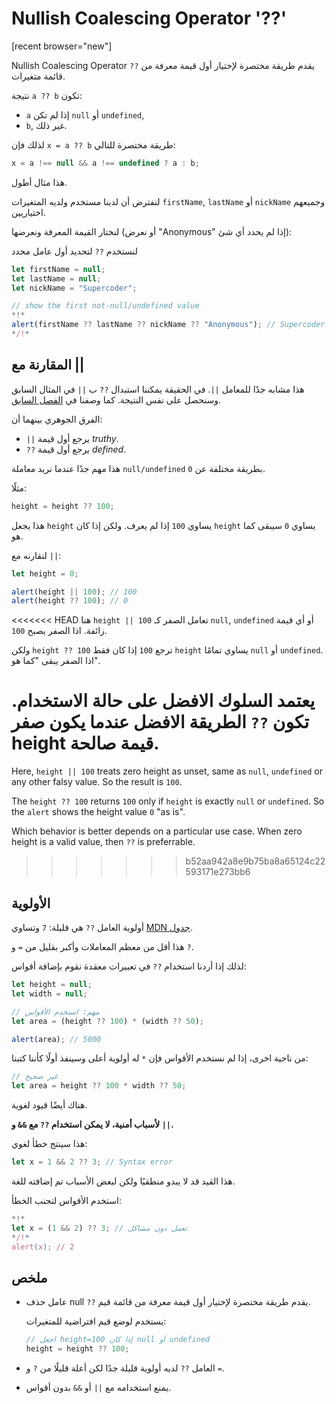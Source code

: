 # Nullish Coalescing Operator '??'

[recent browser="new"]

Nullish Coalescing Operator `??` يقدم طريقة مختصرة لإختيار أول قيمة معرفة من قائمة متغيرات.

نتيجة `a ?? b` تكون:

-   `a` إذا لم تكن `null` أو `undefined`,
-   `b`, غير ذلك.

لذلك فإن `x = a ?? b` طريقة مختصرة للتالي:

```js
x = a !== null && a !== undefined ? a : b;
```

هذا مثال أطول.


لنفترض أن لدينا مستخدم ولديه المتغيرات `firstName`, `lastName` أو `nickName` وجميعهم اختياريين.

لنختار القيمة المعرفة ونعرضها (أو نعرض "Anonymous" إذا لم يحدد أي شئ):

لنستخدم `??` لتحديد أول عامل محدد

```js run
let firstName = null;
let lastName = null;
let nickName = "Supercoder";

// show the first not-null/undefined value
*!*
alert(firstName ?? lastName ?? nickName ?? "Anonymous"); // Supercoder
*/!*
```

## المقارنة مع ||

هذا مشابه جدًا للمعامل `||`. في الحقيقة يمكننا استبدال `??` ب `||` في المثال السابق وسنحصل على نفس النتيجة. كما وصفنا في [الفصل السابق](info:logical-operators#or-finds-the-first-truthy-value).

الفرق الجوهري بينهما أن:

-   `||` يرجع أول قيمة _truthy_.
-   `??` يرجع أول قيمة _defined_.

هذا مهم جدًا عندما نريد معاملة `null/undefined` بطريقة مختلفة عن `0`.

مثلًا:

```js
height = height ?? 100;
```

هذا يجعل `height` يساوي `100` إذا لم يعرف. ولكن إذا كان `height` يساوي `0` سيبقى كما هو.

لنقارنه مع `||`:

```js run
let height = 0;

alert(height || 100); // 100
alert(height ?? 100); // 0
```

<<<<<<< HEAD
هنا `height || 100` تعامل الصفر كـ `null`, `undefined` أو أي قيمة زائفة. اذا الصفر يصبح `100`.

ولكن `height ?? 100` ترجع `100` إذا كان فقط `height` يساوي تمامًا `null` أو `undefined`. اذا الصفر يبقى "كما هو".

يعتمد السلوك الافضل على حالة الاستخدام. تكون `??` الطريقة الافضل عندما يكون صفر height قيمة صالحة.
=======
Here, `height || 100` treats zero height as unset, same as `null`, `undefined` or any other falsy value. So the result is `100`.

The `height ?? 100` returns `100` only if `height` is exactly `null` or `undefined`. So the `alert` shows the height value `0` "as is".

Which behavior is better depends on a particular use case. When zero height is a valid value, then `??` is preferrable.
>>>>>>> b52aa942a8e9b75ba8a65124c22593171e273bb6

## الأولوية

أولوية العامل `??` هي قليلة: `7` وتساوي [MDN جدول](https://developer.mozilla.org/en-US/docs/Web/JavaScript/Reference/Operators/Operator_Precedence#Table).

هذا أقل من معظم المعاملات وأكبر بقليل من `=` و `?`.

لذلك إذا أردنا استخدام `??` في تعبيرات معقدة نقوم بإضافة أقواس:

```js run
let height = null;
let width = null;

// مهم: استخدم الأقواس
let area = (height ?? 100) * (width ?? 50);

alert(area); // 5000
```

من ناحية اخرى، إذا لم نستخدم الأقواس فإن `*` له أولوية أعلى وسينفذ أولًا كأننا كتبنا:

```js
// غير صحيح
let area = height ?? 100 * width ?? 50;
```

هناك أيضًا قيود لغوية.

**لأسباب أمنية، لا يمكن استخدام `??` مع `&&` و `||`.**

هذا سينتج خطأ لغوي:

```js run
let x = 1 && 2 ?? 3; // Syntax error
```

هذا القيد قد لا يبدو منطقيًا ولكن لبعض الأسباب تم إضافته للغة.

استخدم الأقواس لتجنب الخطأ:

```js run
*!*
let x = (1 && 2) ?? 3; // تعمل دون مشاكل
*/!*
alert(x); // 2
```

## ملخص

-   عامل حذف null `??` يقدم طريقة مختصرة لإختيار أول قيمة معرفة من قائمة قيم.

    يستخدم لوضع قيم افتراضية للمتغيرات:

    ```js
    // اجعل height=100 إذا كان null أو undefined
    height = height ?? 100;
    ```

-   العامل `??` لديه أولوية قليلة جدًا لكن أعلة قليلًا من `?` و `=`.
-   يمنع استخدامه مع `||` أو `&&` بدون أقواس.

